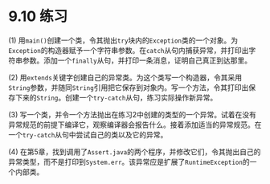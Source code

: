 # 9.10 练习

(1) 用`main()`创建一个类，令其抛出`try`块内的`Exception`类的一个对象。为`Exception`的构造器赋予一个字符串参数。在`catch`从句内捕获异常，并打印出字符串参数。添加一个`finally`从句，并打印一条消息，证明自己真正到达那里。

(2) 用`extends`关键字创建自己的异常类。为这个类写一个构造器，令其采用`String`参数，并随同`String`引用把它保存到对象内。写一个方法，令其打印出保存下来的`String`。创建一个`try-catch`从句，练习实际操作新异常。

(3) 写一个类，并令一个方法抛出在练习2中创建的类型的一个异常。试着在没有异常规范的前提下编译它，观察编译器会报告什么。接着添加适当的异常规范。在一个`try-catch`从句中尝试自己的类以及它的异常。

(4) 在第5章，找到调用了`Assert.java`的两个程序，并修改它们，令其抛出自己的异常类型，而不是打印到`System.err`。该异常应是扩展了`RuntimeException`的一个内部类。
